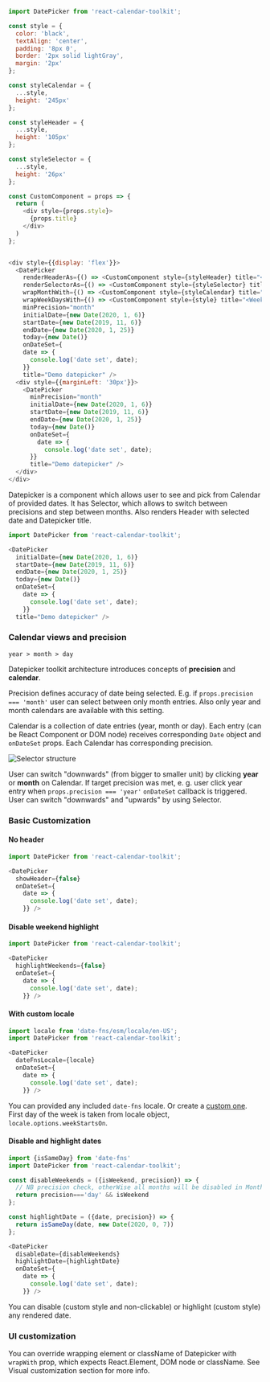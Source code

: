 ```js noeditor
import DatePicker from 'react-calendar-toolkit';

const style = {
  color: 'black',
  textAlign: 'center',
  padding: '8px 0',
  border: '2px solid lightGray',
  margin: '2px'
};

const styleCalendar = {
  ...style,
  height: '245px'
};

const styleHeader = {
  ...style,
  height: '105px'
};

const styleSelector = {
  ...style,
  height: '26px'
};

const CustomComponent = props => {
  return (
    <div style={props.style}>
      {props.title}
    </div>
  )
};


<div style={{display: 'flex'}}>
  <DatePicker
    renderHeaderAs={() => <CustomComponent style={styleHeader} title="<Header />" />}
    renderSelectorAs={() => <CustomComponent style={styleSelector} title="<Selector />" />}
    wrapMonthWith={() => <CustomComponent style={styleCalendar} title="<Calendar />" />}
    wrapWeekDaysWith={() => <CustomComponent style={style} title="<Weekdays />" />}
    minPrecision="month"
    initialDate={new Date(2020, 1, 6)}
    startDate={new Date(2019, 11, 6)}
    endDate={new Date(2020, 1, 25)}
    today={new Date()}
    onDateSet={
    date => {
      console.log('date set', date);
    }}
    title="Demo datepicker" />
  <div style={{marginLeft: '30px'}}>
    <DatePicker
      minPrecision="month"
      initialDate={new Date(2020, 1, 6)}
      startDate={new Date(2019, 11, 6)}
      endDate={new Date(2020, 1, 25)}
      today={new Date()}
      onDateSet={
        date => {
          console.log('date set', date);
      }}
      title="Demo datepicker" />
  </div>
</div>
```

Datepicker is a component which allows user to see and pick from Calendar of provided dates. It has Selector, which allows to switch between precisions and step between months. Also renders Header with selected date and Datepicker title. 

```js
import DatePicker from 'react-calendar-toolkit';

<DatePicker
  initialDate={new Date(2020, 1, 6)}
  startDate={new Date(2019, 11, 6)}
  endDate={new Date(2020, 1, 25)}
  today={new Date()}
  onDateSet={
    date => {
      console.log('date set', date);
    }}
  title="Demo datepicker" />
```

### Calendar views and precision

``year > month > day``

Datepicker toolkit architecture introduces concepts of __precision__ and __calendar__. 

Precision defines accuracy of date being selected. E.g. if `props.precision === 'month'` user can select between only month entries. Also only year and month calendars are available with this setting. 

Calendar is a collection of date entries (year, month or day). Each entry (can be React Component or DOM node)  receives corresponding `Date` object and ``onDateSet`` props. Each Calendar has corresponding precision.

![Selector structure](selector-structure.png)

User can switch "downwards" (from bigger to smaller unit) by clicking __year__ or __month__ on Calendar. If target precision was met, e. g. user click year entry when `props.precision === 'year'` `onDateSet` callback is triggered.
User can switch "downwards" and "upwards" by using Selector.

### Basic Customization

#### No header
```js
import DatePicker from 'react-calendar-toolkit';

<DatePicker
  showHeader={false}
  onDateSet={
    date => {
      console.log('date set', date);
    }} />
```

#### Disable weekend highlight
```js
import DatePicker from 'react-calendar-toolkit';

<DatePicker
  highlightWeekends={false}
  onDateSet={
    date => {
      console.log('date set', date);
    }} />
```

#### With custom locale
```js
import locale from 'date-fns/esm/locale/en-US';
import DatePicker from 'react-calendar-toolkit';

<DatePicker
  dateFnsLocale={locale}
  onDateSet={
    date => {
      console.log('date set', date);
    }} />
```
You can provided any included ``date-fns`` locale. Or create a [custom one](https://date-fns.org/v2.9.0/docs/I18n-Contribution-Guide#adding-a-new-locale). First day of the week is taken from locale object, `locale.options.weekStartsOn`.

#### Disable and highlight dates
```js
import {isSameDay} from 'date-fns'
import DatePicker from 'react-calendar-toolkit';

const disableWeekends = ({isWeekend, precision}) => {
  // NB precision check, otherWise all months will be disabled in Month Calendar view
  return precision==='day' && isWeekend
};

const highlightDate = ({date, precision}) => {
  return isSameDay(date, new Date(2020, 0, 7))
};

<DatePicker
  disableDate={disableWeekends}
  highlightDate={highlightDate}
  onDateSet={
    date => {
      console.log('date set', date);
    }} />
```
You can disable (custom style and non-clickable) or highlight (custom style) any rendered date.

### UI customization
You can override wrapping element or className of Datepicker with `wrapWith` prop, which expects React.Element, DOM node or className. See Visual customization section for more info.